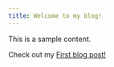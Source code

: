 ```yaml
---
title: Welcome to my blog!
---
```


This is a sample content.

Check out my [First blog post!](_posts/2023-05-24.md)